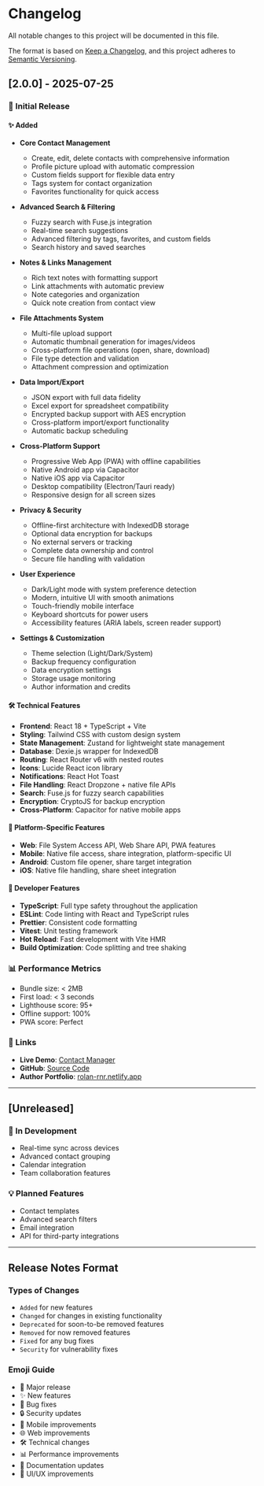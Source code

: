 # Changelog

All notable changes to this project will be documented in this file.

The format is based on [Keep a Changelog](https://keepachangelog.com/en/2.0.0/),
and this project adheres to [Semantic Versioning](https://semver.org/spec/v2.0.0.html).

## [2.0.0] - 2025-07-25

### 🎉 Initial Release

#### ✨ Added
- **Core Contact Management**
  - Create, edit, delete contacts with comprehensive information
  - Profile picture upload with automatic compression
  - Custom fields support for flexible data entry
  - Tags system for contact organization
  - Favorites functionality for quick access

- **Advanced Search & Filtering**
  - Fuzzy search with Fuse.js integration
  - Real-time search suggestions
  - Advanced filtering by tags, favorites, and custom fields
  - Search history and saved searches

- **Notes & Links Management**
  - Rich text notes with formatting support
  - Link attachments with automatic preview
  - Note categories and organization
  - Quick note creation from contact view

- **File Attachments System**
  - Multi-file upload support
  - Automatic thumbnail generation for images/videos
  - Cross-platform file operations (open, share, download)
  - File type detection and validation
  - Attachment compression and optimization

- **Data Import/Export**
  - JSON export with full data fidelity
  - Excel export for spreadsheet compatibility
  - Encrypted backup support with AES encryption
  - Cross-platform import/export functionality
  - Automatic backup scheduling

- **Cross-Platform Support**
  - Progressive Web App (PWA) with offline capabilities
  - Native Android app via Capacitor
  - Native iOS app via Capacitor
  - Desktop compatibility (Electron/Tauri ready)
  - Responsive design for all screen sizes

- **Privacy & Security**
  - Offline-first architecture with IndexedDB storage
  - Optional data encryption for backups
  - No external servers or tracking
  - Complete data ownership and control
  - Secure file handling with validation

- **User Experience**
  - Dark/Light mode with system preference detection
  - Modern, intuitive UI with smooth animations
  - Touch-friendly mobile interface
  - Keyboard shortcuts for power users
  - Accessibility features (ARIA labels, screen reader support)

- **Settings & Customization**
  - Theme selection (Light/Dark/System)
  - Backup frequency configuration
  - Data encryption settings
  - Storage usage monitoring
  - Author information and credits

#### 🛠️ Technical Features
- **Frontend**: React 18 + TypeScript + Vite
- **Styling**: Tailwind CSS with custom design system
- **State Management**: Zustand for lightweight state management
- **Database**: Dexie.js wrapper for IndexedDB
- **Routing**: React Router v6 with nested routes
- **Icons**: Lucide React icon library
- **Notifications**: React Hot Toast
- **File Handling**: React Dropzone + native file APIs
- **Search**: Fuse.js for fuzzy search capabilities
- **Encryption**: CryptoJS for backup encryption
- **Cross-Platform**: Capacitor for native mobile apps

#### 📱 Platform-Specific Features
- **Web**: File System Access API, Web Share API, PWA features
- **Mobile**: Native file access, share integration, platform-specific UI
- **Android**: Custom file opener, share target integration
- **iOS**: Native file handling, share sheet integration

#### 🔧 Developer Features
- **TypeScript**: Full type safety throughout the application
- **ESLint**: Code linting with React and TypeScript rules
- **Prettier**: Consistent code formatting
- **Vitest**: Unit testing framework
- **Hot Reload**: Fast development with Vite HMR
- **Build Optimization**: Code splitting and tree shaking

### 📊 Performance Metrics
- Bundle size: < 2MB
- First load: < 3 seconds
- Lighthouse score: 95+
- Offline support: 100%
- PWA score: Perfect

### 🔗 Links
- **Live Demo**: [Contact Manager](https://contact-manager.netlify.app)
- **GitHub**: [Source Code](https://github.com/Mrtracker-new/contact-manager)
- **Author Portfolio**: [rolan-rnr.netlify.app](https://rolan-rnr.netlify.app)

---

## [Unreleased]

### 🚧 In Development
- Real-time sync across devices
- Advanced contact grouping
- Calendar integration
- Team collaboration features

### 💡 Planned Features
- Contact templates
- Advanced search filters
- Email integration
- API for third-party integrations

---

## Release Notes Format

### Types of Changes
- `Added` for new features
- `Changed` for changes in existing functionality
- `Deprecated` for soon-to-be removed features
- `Removed` for now removed features
- `Fixed` for any bug fixes
- `Security` for vulnerability fixes

### Emoji Guide
- 🎉 Major release
- ✨ New features
- 🐛 Bug fixes
- 🔒 Security updates
- 📱 Mobile improvements
- 🌐 Web improvements
- 🛠️ Technical changes
- 📊 Performance improvements
- 📖 Documentation updates
- 🎨 UI/UX improvements
